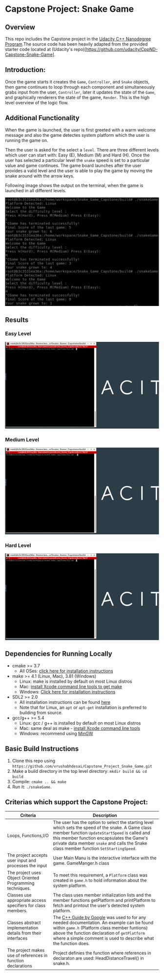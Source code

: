 
# Capstone Project: Snake Game

## Overview

This repo includes the Capstone project in the [Udacity C++ Nanodegree Program](https://www.udacity.com/course/c-plus-plus-nanodegree--nd213).The source code has been heavily adapted from the provided starter code located at (Udacity's repo)[https://github.com/udacity/CppND-Capstone-Snake-Game].


## Introduction:
Once the game starts it creates the `Game`, `Controller`, and `Snake` objects, then game continues to loop through each component and simultaneously grabs input from the user, `Controller`, later it updates the state of the `Game`, and graphically renderers the state of the game, `Render`. This is the high level overview of the logic flow.

## Additional Functionality

When the game is launched, the user is first greeted with a warm welcome message and also the game detectes system platform which the user is running the game on.

Then the user is asked for the select a `level`. There are three different levels which user can start with: Easy (E), Medium (M) and Hard (H). Once the user has selected a particular level the `snake` speed is set to a particular  value and game continues. The game board launches after the user provides a valid level and the user is able to play the game by moving the snake around with the arrow keys.

Following image shows the output on the terminal, when the game is launched in all different levels.  

<img src = "results/output.png"/>



## Results

### Easy Level
<img src="results/Easy_level.gif"/>

### Medium Level
<img src="results/Medium_level.gif"/>

### Hard Level
<img src="results/Hard_level.gif"/>

## Dependencies for Running Locally

- cmake >= 3.7
  - All OSes: [click here for installation instructions](https://cmake.org/install/)
- make >= 4.1 (Linux, Mac), 3.81 (Windows)
  - Linux: make is installed by default on most Linux distros
  - Mac: [install Xcode command line tools to get make](https://developer.apple.com/xcode/features/)
  - Windows: [Click here for installation instructions](http://gnuwin32.sourceforge.net/packages/make.htm)
- SDL2 >= 2.0
  - All installation instructions can be found [here](https://wiki.libsdl.org/Installation)
  - Note that for Linux, an `apt` or `apt-get` installation is preferred to building from source.
- gcc/g++ >= 5.4
  - Linux: gcc / g++ is installed by default on most Linux distros
  - Mac: same deal as make - [install Xcode command line tools](https://developer.apple.com/xcode/features/)
  - Windows: recommend using [MinGW](http://www.mingw.org/)

## Basic Build Instructions

1. Clone this repo using `https://github.com/vrushabhdesai/Capstone_Project_Snake_Game.git`
2. Make a build directory in the top level directory: `mkdir build && cd build`
3. Compile: `cmake .. && make`
4. Run it: `./snakeGame`.

## Criterias which support the Capstone Project:

|Criteria| Description|
|--------|------------|
|Loops, Functions,I/O |The user has the option to select the starting level which sets the speed of the snake. A Game class member function `UpdateStartSpeed` is called and this member function encapsulates the Game's private data member `snake` and calls the Snake class member function `SetStartingSpeed`.|
|The project accepts user input and processes the input| User Main Manu is the interactive interface with the game. GameManger.h class|
|The project uses Object Oriented Programming techniques.|To meet this requirement, a `Platform` class was created in `game.h` to hold information about the system platform.|
|Classes use appropriate access specifiers for class members.|The class uses member initialization lists and the member functions getPlatform and printPlatform to fetch and printout the user's detected system platform.|
|Classes abstract implementation details from their interfaces|The [C++ Guide by Google](https://google.github.io/styleguide/cppguide.html#Function_Comments) was used to for any needed documentation. An example can be found within `game.h` (Platform class member funtions) above the function declaration of `getPlatform` where a simple comment is used to describe what the function does.|
|The project makes use of references in function declarations|Project definies the function where references in declaraton are used: HeadDistanceTravel() in snake.h.|
